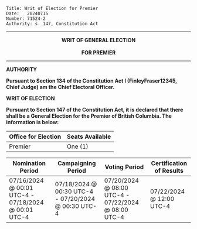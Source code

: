 	Title: Writ of Election for Premier
	Date:	20240715
	Number:	71524-2
	Authority: s. 147, Constitution Act

------

<p align="center"><b>
			    	WRIT OF GENERAL ELECTION
<br><br>		FOR PREMIER

------

**AUTHORITY**

Pursuant to Section 134 of the Constitution Act I (FinleyFraser12345, Chief Judge) am the Chief Electoral Officer. 

**WRIT OF ELECTION**

Pursuant to Section 147 of the Constitution Act, it is declared that there shall be a General Election for the Premier of British Columbia. The information is below:

| Office for Election | Seats Available |
| ------------------- | --------------- |
| Premier |    One (1)     |

| Nomination Period                                    |  Campaigning Period                                 | Voting Period                                       | Certification of Results |
| ---------------------------------------------------- | --------------------------------------------------- | --------------------------------------------------- | ------------------------ |
| 07/16/2024 @ 00:01 UTC-4 - 07/18/2024 @ 00:01 UTC-4  | 07/18/2024 @ 00:30 UTC-4 - 07/20/2024 @ 00:30 UTC-4 | 07/20/2024 @ 08:00 UTC-4 - 07/22/2024 @ 08:00 UTC-4 | 07/22/2024 @ 12:00 UTC-4 |
